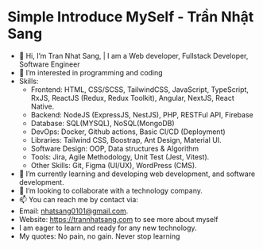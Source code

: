 # Simple Introduce MySelf - Trần Nhật Sang

- 👋 Hi, I’m Tran Nhat Sang, | I am a Web developer, Fullstack Developer, Software Engineer
- 👀 I’m interested in programming and coding
- Skills:
  + Frontend: HTML, CSS/SCSS, TailwindCSS, JavaScript, TypeScript, RxJS, ReactJS (Redux, Redux Toolkit), Angular, NextJS, React Native.
  + Backend: NodeJS (ExpressJS, NestJS), PHP, RESTFul API, Firebase
  + Database: SQL(MYSQL), NoSQL(MongoDB)
  + DevOps: Docker, Github actions, Basic CI/CD (Deployment)
  + Libraries: Tailwind CSS, Boostrap, Ant Design, Material UI.
  + Software Design: OOP, Data structures & Algorithm
  + Tools: Jira, Agile Methodology, Unit Test (Jest, Vitest).
  + Other Skills: Git, Figma (UI/UX), WordPress (CMS).
- 🌱 I’m currently learning and developing web development, and software development.
- 💞️ I’m looking to collaborate with a technology company.
- 📫 You can reach me by contact via:
- Email: nhatsang0101@gmail.com.
- Website: https://trannhatsang.com to see more about myself
- I am eager to learn and ready for any new technology.
- My quotes: No pain, no gain. Never stop learning
<!---
sangtrandev00/sangtrandev00 is a ✨ particular ✨ repository because its `README.md` (this file) appears on your GitHub profile.
You can click the Preview link to take a look at your changes.
--->
